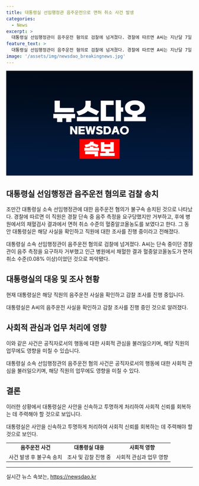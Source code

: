 ```yaml
---
title: 대통령실 선임행정관 음주운전으로 면허 취소 사건 발생
categories:
  - News
excerpt: >
  대통령실 선임행정관이 음주운전 혐의로 검찰에 넘겨졌다. 경찰에 따르면 A씨는 지난달 7일 용산구에서 음주운전을 한 혐의를 받고, 혈중알코올농도가 면허 취소 수준이었다. A씨는 음주 측정을 요구하자 거부했지만 이를 부인 중이며, 대통령실은 사실 확인과 감찰 조사를 진행 중이다.
feature_text: >
  대통령실 선임행정관이 음주운전 혐의로 검찰에 넘겨졌다. 경찰에 따르면 A씨는 지난달 7일 용산구에서 음주운전을 한 혐의를 받고, 혈중알코올농도가 면허 취소 수준이었다. A씨는 음주 측정을 요구하자 거부했지만 이를 부인 중이며, 대통령실은 사실 확인과 감찰 조사를 진행 중이다.
image: '/assets/img/newsdao_breakingnews.jpg'
---
```


<p><img src="/assets/img/newsdao_breakingnews.jpg" alt="cryptoinkorea 속보" /></p>

<h2 data-ke-size="size26">대통령실 선임행정관 음주운전 혐의로 검찰 송치</h2>

<p>조만간 대통령실 소속 선임행정관에 대한 음주운전 혐의가 불구속 송치된 것으로 나타났다. 경찰에 따르면 이 직원은 경찰 단속 중 음주 측정을 요구당했지만 거부하고, 후에 병원에서의 채혈검사 결과에서 면허 취소 수준의 혈중알코올농도를 보였다고 한다. 그 동안 대통령실은 해당 사실을 확인하고 직원에 대한 조사를 진행 중이라고 전해졌다.</p>

<p data-ke-size="size16">대통령실 소속 선임행정관이 음주운전 혐의로 검찰에 넘겨졌다. A씨는 단속 중이던 경찰관이 음주 측정을 요구하자 거부했고 인근 병원에서 채혈한 결과 혈중알코올농도가 면허 취소 수준(0.08% 이상)이었던 것으로 파악됐다.</p>

<h2 data-ke-size="size26">대통령실의 대응 및 조사 현황</h2>

<p>현재 대통령실은 해당 직원의 음주운전 사실을 확인하고 감찰 조사를 진행 중입니다.</p>

<p data-ke-size="size16">대통령실은 A씨의 음주운전 사실을 확인하고 감찰 조사를 진행 중인 것으로 알려졌다.</p>

<h2 data-ke-size="size26">사회적 관심과 업무 처리에 영향</h2>

<p>이와 같은 사건은 공직자로서의 행동에 대한 사회적 관심을 불러일으키며, 해당 직원의 업무에도 영향을 미칠 수 있습니다.</p>

<p data-ke-size="size16">대통령실 소속 선임행정관의 음주운전 혐의 사건은 공직자로서의 행동에 대한 사회적 관심을 불러일으키며, 해당 직원의 업무에도 영향을 미칠 수 있다.</p>

<h2 data-ke-size="size26">결론</h2>

<p>이러한 상황에서 대통령실은 사안을 신속하고 투명하게 처리하여 사회적 신뢰를 회복하는 데 주력해야 할 것으로 보입니다.</p>

<p data-ke-size="size16">대통령실은 사안을 신속하고 투명하게 처리하여 사회적 신뢰를 회복하는 데 주력해야 할 것으로 보인다.</p>

<table>
   <tbody>
      <tr>
         <td style="text-align: center; height: 17px;"><b>음주운전 사건</b></td>
         <td style="text-align: center; height: 17px;"><b>대통령실 대응</b></td>
         <td style="text-align: center; height: 17px;"><b>사회적 영향</b></td>
      </tr>
      <tr>
         <td style="text-align: center;">사건 발생 후 불구속 송치</td>
         <td style="text-align: center;">조사 및 감찰 진행 중</td>
         <td style="text-align: center;">사회적 관심과 업무 영향</td>
      </tr>
   </tbody>
</table>

<hr>
실시간 뉴스 속보는, <a href="https://newsdao.kr" rel="dofollow">https://newsdao.kr</a>



